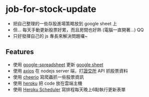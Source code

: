 # job-for-stock-update
* 把自己整理的一些存股進場策略放到 google sheet 上
* 但... 每天手動更新股票好累，而且房間也好熱 (電腦一直開著...) QQ
* 只好發揮自己的 js 專長來解決問題囉~

## Features
* 使用 [google-spreadsheet](https://www.npmjs.com/package/google-spreadsheet) 更新 [google sheet](https://docs.google.com/spreadsheets/)
* 使用 [axios](https://github.com/axios/axios) 在 nodejs server 端，打[證交所](https://www.twse.com.tw/) API 抓股票資料
* 使用 [cheerio](https://www.npmjs.com/package/cheerio) 寫爬蟲抓一些股票資訊
* 使用 [heroku](https://www.heroku.com/) 把 code 放在雲端主機
* 使用 [Heroku Scheduler](https://devcenter.heroku.com/articles/scheduler) 寫排程每天晚上6點執行更新表單
